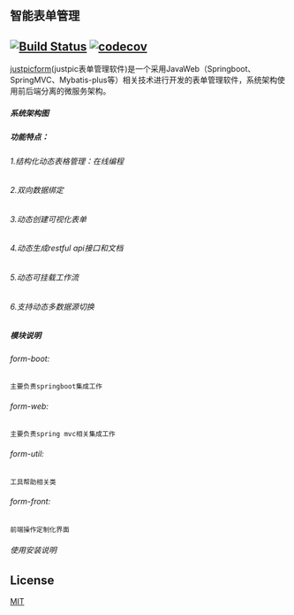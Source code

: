 
## 智能表单管理  
[![Build Status](https://travis-ci.org/justpic/justpic.svg?branch=master)](https://travis-ci.org/justpic/justpicform)
[![codecov](https://codecov.io/gh/justpic/justpicform/branch/master/graph/badge.svg)](https://codecov.io/gh/justpic/justpicform)
---------------------------------------------------------
  
[justpicform](https://github.com/justpic/justpicform)(justpic表单管理软件)是一个采用JavaWeb（Springboot、SpringMVC、Mybatis-plus等）相关技术进行开发的表单管理软件，系统架构使用前后端分离的微服务架构。

##### 系统架构图



##### 功能特点：
###### 1.结构化动态表格管理：在线编程 
###### 2.双向数据绑定
###### 3.动态创建可视化表单
###### 4.动态生成restful api接口和文档  
###### 5.动态可挂载工作流
###### 6.支持动态多数据源切换


##### 模块说明
###### form-boot: 
    主要负责springboot集成工作   

###### form-web:
    主要负责spring mvc相关集成工作  

###### form-util:  
    工具帮助相关类
    
###### form-front:  
    前端操作定制化界面


###### 使用安装说明



## License

[MIT](./LICENSE)

